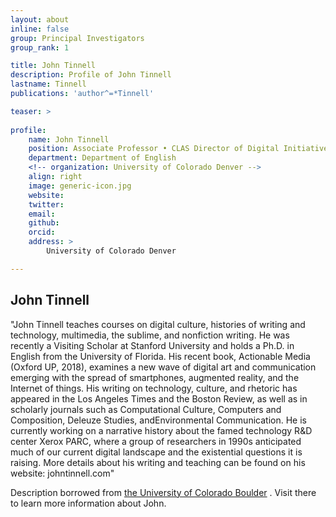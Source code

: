 ```yaml
---
layout: about
inline: false
group: Principal Investigators
group_rank: 1

title: John Tinnell
description: Profile of John Tinnell
lastname: Tinnell
publications: 'author^=*Tinnell'

teaser: >
   
profile:
    name: John Tinnell
    position: Associate Professor • CLAS Director of Digital Initiatives
    department: Department of English
    <!-- organization: University of Colorado Denver -->
    align: right
    image: generic-icon.jpg
    website: 
    twitter: 
    email: 
    github: 
    orcid: 
    address: >
        University of Colorado Denver

---
```


## John Tinnell

"John Tinnell teaches courses on digital culture, histories of writing and technology, multimedia, the sublime, and nonfiction writing. He was recently a Visiting Scholar at Stanford University and holds a Ph.D. in English from the University of Florida. His recent book, Actionable Media (Oxford UP, 2018), examines a new wave of digital art and communication emerging with the spread of smartphones, augmented reality, and the Internet of things. His writing on technology, culture, and rhetoric has appeared in the Los Angeles Times and the Boston Review, as well as in scholarly journals such as Computational Culture, Computers and Composition, Deleuze Studies, andEnvironmental Communication. He is currently working on a narrative history about the famed technology R&D center Xerox PARC, where a group of researchers in 1990s anticipated much of our current digital landscape and the existential questions it is raising. More details about his writing and teaching can be found on his website: johntinnell.com"

Description borrowed from [the University of Colorado Boulder](https://clas.ucdenver.edu/english/john-tinnell) . Visit there to learn more information about John.
